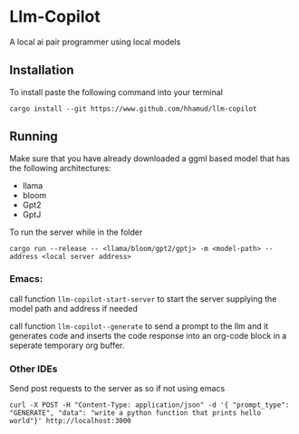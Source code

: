 # Llm-Copilot
A local ai pair programmer using local models


## Installation
To install paste the following command into your terminal

``` shell
cargo install --git https://www.github.com/hhamud/llm-copilot 
```

## Running
Make sure that you have already downloaded a ggml based model that has the following architectures:
- llama
- bloom
- Gpt2
- GptJ


To run the server while in the folder
``` shell
cargo run --release -- <llama/bloom/gpt2/gptj> -m <model-path> --address <local server address>
```


### Emacs:
call function `llm-copilot-start-server` to start the server supplying the model path and address if needed

call function `llm-copilot--generate` to send a prompt to the llm and it generates code and inserts the code response into an org-code block in a seperate temporary org buffer.

### Other IDEs
Send post requests to the server as so if not using emacs
``` shell
curl -X POST -H "Content-Type: application/json" -d '{ "prompt_type": "GENERATE", "data": "write a python function that prints hello world"}' http://localhost:3000
```
